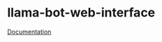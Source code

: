 # llama-bot-web-interface

[Documentation](https://llama-bot.github.io/llama-bot-docs/docs/web-interface/overview)
